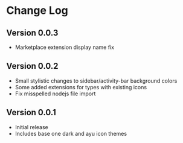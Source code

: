 # Change Log

## Version 0.0.3
- Marketplace extension display name fix

## Version 0.0.2
- Small stylistic changes to sidebar/activity-bar background colors
- Some added extensions for types with existing icons
- Fix misspelled nodejs file import

## Version 0.0.1
- Initial release
- Includes base one dark and ayu icon themes
